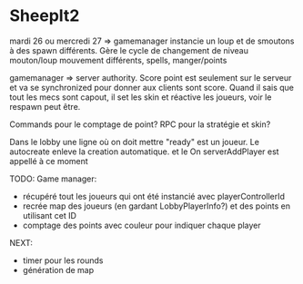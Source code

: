 # SheepIt2

mardi 26 ou mercredi 27 => gamemanager instancie un loup et de smoutons à des spawn différents. Gère le cycle de changement de niveau
mouton/loup mouvement différents, spells, manger/points

gamemanager => server authority. Score point est seulement sur le serveur et va se synchronized pour donner aux clients sont score.
Quand il sais que tout les mecs sont capout, il set les skin et réactive les joueurs, voir le respawn peut être.

Commands pour le comptage de point?
RPC pour la stratégie et skin?

Dans le lobby une ligne où on doit mettre "ready" est un joueur. Le autocreate enleve la creation automatique. et le On serverAddPlayer est appellé à ce moment

TODO:
Game manager:
- récupéré tout les joueurs qui ont été instancié avec playerControllerId
- recrée map des joueurs (en gardant LobbyPlayerInfo?) et des points en utilisant cet ID
- comptage des points avec couleur pour indiquer chaque player


NEXT:
- timer pour les rounds
- génération de map
